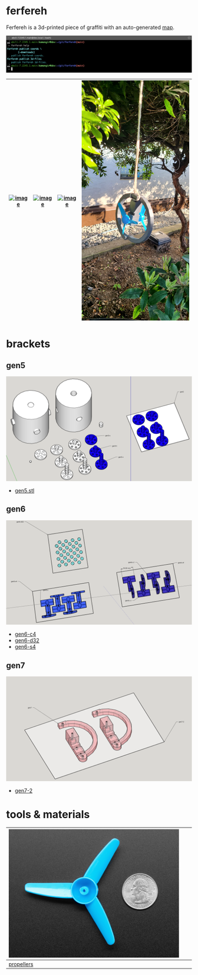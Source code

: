 # ferfereh

Ferfereh is a 3d-printed piece of graffiti with an auto-generated [map](./coords.geojson).

[![image](images/marquee.png)](#)


| [![image](images/gen5.jpg)](#gen5) | [![image](images/gen6-c2.jpg)](#gen6) | [![image](images/gen6-s.jpg)](#gen6) | [![image](images/gen7-2.jpg)](#gen7) |
|---|---|---|---|


# brackets

## gen5

![image](images/gen5.png)

- [gen5.stl](3d/gen5.stl)

## gen6

![image](images/gen6.png)


- [gen6-c4](3d/gen6-c4.stl)
- [gen6-d32](3d/gen6-d32.stl)
- [gen6-s4](3d/gen6-s4.stl)

## gen7

![image](images/gen7.png)

- [gen7-2](3d/gen7-2.stl)

# tools & materials

| ![image](./images/propellers.jpeg) | | |
|---|---|---|
| [propellers](https://www.adafruit.com/product/3896) | | |